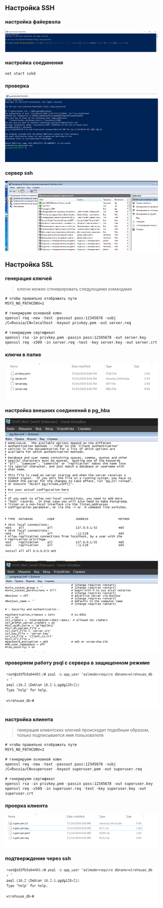 ## Настройка SSH

### настройка файервола

![fire](./part1.firewall.png)

### настройка соединения

```
net start sshd
```

### проверка

![chech](./part3.check.png)

### сервер ssh

![ssh server](./part4.ssh-server.png)

## Настройка SSL

### генерация ключей

> ключи можно сгенерировать следующими командами

```
# чтобы правильно отображать пути
MSYS_NO_PATHCONV=1

# генерируем основной ключ
openssl req -new -text -passout pass:12345678 -subj /C=Russia/CN=localhost -keyout privkey.pem -out server.req

# генерируем сертификат
openssl rsa -in privkey.pem -passin pass:12345678 -out server.key
openssl req -x509 -in server.req -text -key server.key -out server.crt
```

### ключи в папке

![keys](./part5.server-keys.png)

### настройка внешних соединений в pg_hba

![outs](./part.5.pg_hba.png)

![outs2](./part5.ssl.png)

### проверяем работу psql с сервера в защищенном режиме

![check](./part6.ssl-server-check.png)

### настройка клиента

> генерация клиентских ключей происходит подобным образом, только подписывается имя пользователя

```
# чтобы правильно отображать пути
MSYS_NO_PATHCONV=1

# генерируем основной ключ
openssl req -new -text -passout pass:12345678 -subj /C=Russia/CN=superuser -keyout superuser.pem -out superuser.req

# генерируем сертификат
openssl rsa -in privkey.pem -passin pass:12345678 -out superuser.key
openssl req -x509 -in superuser.req -text -key superuser.key -out superuser.crt
```

### проерка клиента

![alt text](./part7.clients.png)

### подтверждение через ssh

![alt text](./part6.ssl-server-check.png)
